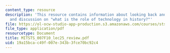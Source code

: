 ```yaml
---
content_type: resource
description: 'This resource contains information about looking back and beyond: presentations
  and discussion on "what is the role of technology in history?"'
file: https://ol-ocw-studio-app-production.s3.amazonaws.com/courses/sts-007-technology-in-history-fall-2010/19a15bcac49f007e343b3fce70bc92c4_MITSTS_007F10_lec25_review.pdf
file_type: application/pdf
resourcetype: Document
title: MITSTS_007F10_lec25_review.pdf
uid: 19a15bca-c49f-007e-343b-3fce70bc92c4
---
```

